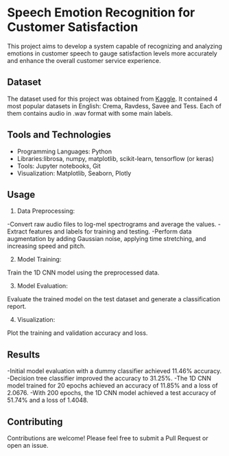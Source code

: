 # Speech Emotion Recognition for Customer Satisfaction

This project aims to develop a system capable of recognizing and analyzing emotions in customer speech to gauge satisfaction levels more accurately and enhance the overall customer service experience.

## Dataset
The dataset used for this project was obtained from [Kaggle](https://www.kaggle.com). It contained 4 most popular datasets in English: Crema, Ravdess, Savee and Tess. Each of them contains audio in .wav format with some main labels.

## Tools and Technologies
- Programming Languages: Python
- Libraries:librosa, numpy, matplotlib, scikit-learn, tensorflow (or keras)
- Tools: Jupyter notebooks, Git
- Visualization: Matplotlib, Seaborn, Plotly

## Usage
1. Data Preprocessing:

-Convert raw audio files to log-mel spectrograms and average the values.
-Extract features and labels for training and testing.
-Perform data augmentation by adding Gaussian noise, applying time stretching, and increasing speed and pitch.

2. Model Training:

Train the 1D CNN model using the preprocessed data.

3. Model Evaluation:

Evaluate the trained model on the test dataset and generate a classification report.

4. Visualization:

Plot the training and validation accuracy and loss.

## Results
-Initial model evaluation with a dummy classifier achieved 11.46% accuracy.
-Decision tree classifier improved the accuracy to 31.25%.
-The 1D CNN model trained for 20 epochs achieved an accuracy of 11.85% and a loss of 2.0676.
-With 200 epochs, the 1D CNN model achieved a test accuracy of 51.74% and a loss of 1.4048.

## Contributing
Contributions are welcome! Please feel free to submit a Pull Request or open an issue.
